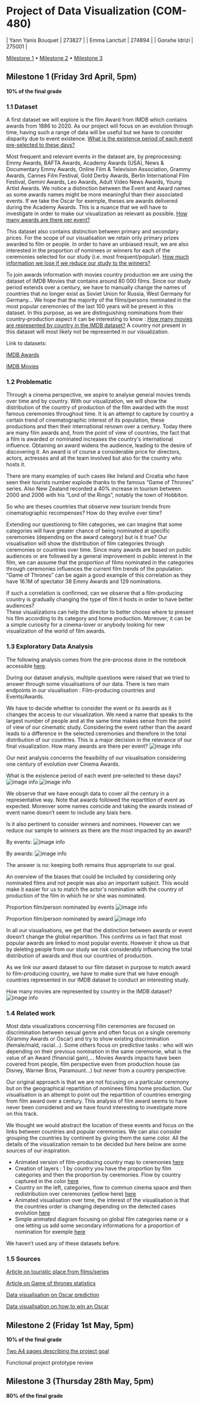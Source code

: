 # Project of Data Visualization (COM-480)

| Yann Yanis Bouquet | 273827 |
| Emma Lanctuit | 274894 |
| Gonxhe Idrizi | 275001 |

[Milestone 1](#milestone-1-friday-3rd-april-5pm) • [Milestone 2](#milestone-2-friday-1st-may-5pm) • [Milestone 3](#milestone-3-thursday-28th-may-5pm)

## Milestone 1 (Friday 3rd April, 5pm)
**10% of the final grade**
### 1.1 Dataset

A first dataset we will explore is the film Award from IMDB which contains awards from 1886 to 2020. As our project will focus on an evolution through time, having such a range of data will be useful but we have to consider disparity due to event existence. [What is the existence period of each event pre-selected to these days?](#13-exploratory-data-analysis)

Most frequent and relevant events in the dataset are, by preprocessing: Emmy Awards, BAFTA Awards, Academy Awards (USA), News & Documentary Emmy Awards, Online Film & Television Association, Grammy Awards, Cannes Film Festival, Gold Derby Awards, Berlin International Film Festival, Gemini Awards, Leo Awards, Adult Video News Awards, Young Artist Awards. We notice a distinction between the Event and Award names as some awards names might be more meaningful than their associated events. If we take the Oscar for exemple, theses are awards delivered during the Academy Awards. This is a nuance that we will have to investigate in order to make our visualization as relevant as possible. [How many awards are there per event?](#13-exploratory-data-analysis)

This dataset also contains distinction between primary and secondary prices. For the scope of our visualisation we retain only primary prizes awarded to film or people. In order to have an unbiased result, we are also interested in the proportion of nominees or winners for each of the ceremonies selected for our study (i.e. most frequent/popular). [How much information we lose if we reduce our study to the winners?](#13-exploratory-data-analysis)

To join awards information with movies country production we are using the dataset of IMDB Movies that contains around 80 000 films. Since our study period extends over a century, we have to manually change the names of countries that no longer exist as Soviet Union for Russia, West Germany for Germany… We hope that the majority of the films/persons nominated in the most popular ceremonies of the last 100 years will be present in this dataset. In this purpose, as we are distinguishing nominations from their country-production aspect it can be interesting to know : [How many movies are represented by country in the IMDB dataset?](#13-exploratory-data-analysis) A country not present in this dataset will most likely not be represented in our visualization.

Link to datasets:

[IMDB Awards](https://www.kaggle.com/iwooloowi/film-awards-imdb)

[IMDB Movies](https://www.kaggle.com/stefanoleone992/imdb-extensive-dataset)

### 1.2 Problematic

Through a cinema perspective, we aspire to analyse general movies trends over time and by country.
With our visualization, we will show the distribution of the country of production of the film awarded with the most famous ceremonies throughout time. It is an attempt to capture by country a certain trend of cinematographic interest of its population, these productions and then their international renown over a century.
Today there are many film awards and, from the point of view of countries, the fact that a film is awarded or nominated increases the country's international influence. Obtaining an award widens the audience, leading to the desire of discovering it. An award is of course a considerable price for directors, actors, actresses and all the team involved but also for the country who hosts it.

There are many examples of such cases like Ireland and Croatia who have seen their tourists number explode thanks to the famous “Game of Thrones” series. Also New Zealand recorded a 40% increase in tourism between 2000 and 2006 with his “Lord of the Rings”, notably the town of Hobbiton.

So who are theses countries that observe new tourism trends from cinematographic recompenses? How do they evolve over time?

Extending our questioning to film categories, we can imagine that some categories will have greater chance of being nominated at specific ceremonies (depending on the award category) but is it true? Our visualisation will show the distribution of film categories through ceremonies or countries over time. Since many awards are based on public audiences or are followed by a general improvement in public interest in the film, we can assume that the proportion of films nominated in the categories through ceremonies influences the current film trends of the population. “Game of Thrones” can be again a good example of this correlation as they have 16.1M of spectator 38 Emmy Awards and 129 nominations.

If such a correlation is confirmed, can we observe that a film-producing country is gradually changing the type of film it hosts in order to have better audiences?  
These visualizations can help the director to better choose where to present his film according to its category and home production.
Moreover, it can be a simple curiosity for a cinema-lover or anybody looking for new visualization of the world of film awards.

### 1.3 Exploratory Data Analysis

The following analysis comes from the pre-process done in the notebook accessible [here](./Preprocess/Data_Analysis_M1.ipynb).

During our dataset analysis, multiple questions were raised that we tried to answer through some visualisations of our data. There is two main endpoints in our visualisation : Film-producing countries and Events/Awards.

We have to decide whether to consider the event or its awards as it changes the access to our visualization. We need a name that speaks to the largest number of people and at the same time makes sense from the point of view of our cinematic study. Considering the event rather than the award leads to a difference in the selected ceremonies and therefore in the total distribution of our countries. This is a major decision in the relevance of our final visualization.
How many awards are there per event?
![image info](./Preprocess/figures/awards_by_event.jpeg)

Our next analysis concerns the feasibility of our visualisation considering one century of evolution over Cinema Awards.

What is the existence period of each event pre-selected to these days?
![image info](./Preprocess/figures/activity_periods_by_awards.jpeg)
![image info](./Preprocess/figures/activity_periods_by_event.jpeg)

We observe that we have enough data to cover all the century in a representative way. Note that awards followed the repartition of event as expected. Moreover some names coincide and taking the awards instead of event name doesn’t seem to include any biais here.

Is it also pertinent to consider winners and nominees. However can we reduce our sample to winners as there are the most impacted by an award?

By events:
![image info](./Preprocess/figures/total_primary_by_event.jpeg)

By awards:
![image info](./Preprocess/figures/total_primary_by_award.jpeg)

The answer is no: keeping both remains thus appropriate to our goal.

An overview of the biases that could be included by considering only nominated films and not people was also an important subject. This would make it easier for us to match the actor's nomination with the country of production of the film in which he or she was nominated.

Proportion film/person nominated by events
![image info](./Preprocess/figures/titles_persons_distributions_by_event.jpeg)

Proportion film/person nominated by award
![image info](./Preprocess/figures/titles_persons_distributions_by_award.jpeg)

In all our visualisations, we get that the distinction between awards or event doesn’t change the global repartition. This confirms us in fact that most popular awards are linked to most popular events. However it show us that by deleting people from our study we risk considerably influencing the total distribution of awards and thus our countries of production.

As we link our award dataset to our film dataset in purpose to match award to film-producing country, we have to make sure that we have enough countries represented in our IMDB dataset to conduct an interesting study.

How many movies are represented by country in the IMDB dataset?
![image info](./Preprocess/figures/imdb_movies_by_country.jpeg)

### 1.4 Related work
Most data visualizations concerning Film ceremonies are focused on discrimination between sexual genre and often focus on a single ceremony (Grammy Awards or Oscar) and try to show existing discrimination (female/mald, racial...).
Some others focus on predictive tasks : who will win depending on their previous nomination in the same ceremonie, what is the value of an Award (financial gain),...
Movies Awards impacts have been covered from people, film perspective even from production house (as Disney, Warner Bros, Paramount…) but never from a country perspective.

Our original approach is that we are not focusing on a particular ceremony but on the geographical repartition of nominees films home production. Our visualisation is an attempt to point out the repartition of countries emerging from film award over a century. This analysis of film award seems to have never been considered and we have found interesting to investigate more on this track.

We thought we would abstract the location of these events and focus on the links between countries and popular ceremonies. We can also consider grouping the countries by continent by giving them the same color. All the details of the visualization remain to be decided but here below are some sources of our inspiration.

- Animated version of film-producing country map to ceremonies [here](https://66.media.tumblr.com/tumblr_m54xq7uZ6u1rudy45o1_1280.jpg)
- Creation of layers : 1 by country you have the proportion by film categories and then the proportion by ceremonies. Flow by country captured in the color [here](https://twitter.com/cesifoti/status/600649485312761856/photo/1)
- Country on the left, categories, flow to commun cinema space and then redistribution over ceremonies (yellow here) [here](https://www.behance.net/gallery/21476567/Data-Visualisation-Art-Direction-(Oscar-Huerta))
- Animated visualisation over time, the interest of the visualisation is that the countries order is changing depending on the detected cases evolution [here](https://www.instagram.com/p/B-Z2WEVoS7Y/)
- Simple animated diagram focusing on global film categories name or a one letting us add some secondary informations for a proportion of nomination for exemple [here](https://www.pinterest.fr/pin/281263939211265519/?d=t&mjt=login)

We haven’t used any of these datasets before.

### 1.5 Sources
[Article on touristic place from films/series](https://www.cafedeclic.com/article/13-endroits-devenus-tres-touristiques-grace-a-un-film-ou-une-serie/)

[Article on Game of thrones statistics](https://geeko.lesoir.be/2019/04/06/10-chiffres-fous-sur-game-of-thrones/)

[Data visualisation on Oscar prediction](https://towardsdatascience.com/predicting-the-oscars-with-data-viz-e5bb0fd01766)

[Data visualisation on how to win an Oscar](http://blog.dasheroo.com/data-visualization-how-to-win-an-oscar/)

## Milestone 2 (Friday 1st May, 5pm)

**10% of the final grade**

[Two A4 pages describing the project goal](./Milestones/Milestone2.pdf)

Functional project prototype review

## Milestone 3 (Thursday 28th May, 5pm)

**80% of the final grade**
